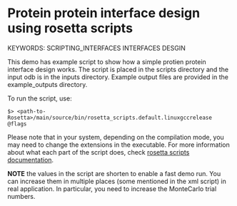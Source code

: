 Protein protein interface design using rosetta scripts
======================================================

KEYWORDS: SCRIPTING_INTERFACES INTERFACES DESGIN

This demo has example script to show how a simple protien protein interface design works. The script is placed in the scripts directory and the input odb is in the inputs directory. Example output files are provided in the example_outputs directory.

To run the script, use:
```
$> <path-to-Rosetta>/main/source/bin/rosetta_scripts.default.linuxgccrelease @flags
```

Please note that in your system, depending on the compilation mode, you may need to change the extensions in the executable.
For more information about what each part of the script does, check [rosetta scripts documentation](https://www.rosettacommons.org/docs/latest/scripting_documentation/RosettaScripts/RosettaScripts).

**NOTE** the values in the script are shorten to enable a fast demo run. You can increase them in multiple places (some mentioned in the xml script) in real application. In particular, you need to increase the MonteCarlo trial numbers.
